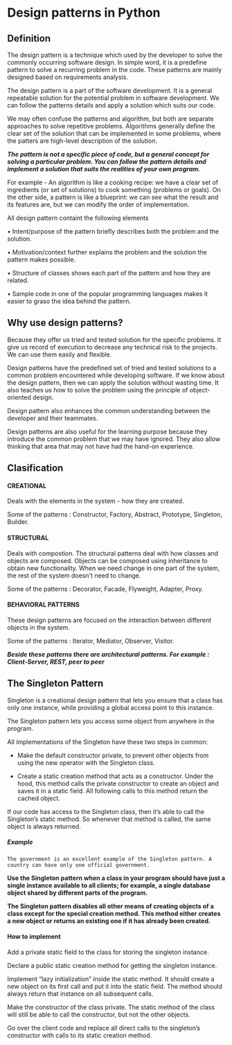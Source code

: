 # Design patterns in Python


## Definition

The design pattern is a technique which used by the developer to solve the commonly occurring software design. In simple word, it is a predefine pattern to solve a recurring problem in the code. These patterns are mainly designed based on requirements analysis.

The design pattern is a part of the software development. It is a general repeatable solution for the potential problem in software development. We can follow the patterns details and apply a solution which suits our code.


We may often confuse the patterns and algorithm, but both are separate approaches to solve repetitive problems. Algorithms generally define the clear set of the solution that can be implemented in some problems, where the patters are high-level description of the solution.

***The pattern is not a specific piece of code, but a general concept for solving a particular problem. You can follow the pattern details and implement a solution that suits the realities of your own program.***

For example - An algorithm is like a cooking recipe: we have a clear set of ingredients (or set of solutions) to cook something (problems or goals). On the other side, a pattern is like a blueprint: we can see what the result and its features are, but we can modify the order of implementation.

All design pattern containt the following elements

• Intent/purpose of the pattern briefly describes both the problem and the solution.

• Motivation/context further explains the problem and the solution the pattern makes possible.

• Structure of classes shows each part of the pattern and how they are related.

• Sample code in one of the popular programming languages makes it easier to graso the idea behind the pattern.


## Why use design patterns?

Because they offer us tried and tested solution for the specific problems. It give us record of execution to decrease any technical risk to the projects. We can use them easily and flexible.

Design patterns have the predefined set of tried and tested solutions to a common problem encountered while developing software. If we know about the design pattern, then we can apply the solution without wasting time. It also teaches us how to solve the problem using the principle of object-oriented design.

Design pattern also enhances the common understanding between the developer and their teammates. 

Design patterns are also useful for the learning purpose because they introduce the common problem that we may have ignored. They also allow thinking that area that may not have had the hand-on experience.


## Clasification

 #### CREATIONAL
 
 Deals with the elements in the system - how they are created. 
 
 Some of the patterns : Constructor, Factory, Abstract, Prototype, Singleton, Builder.

#### STRUCTURAL

Deals with compostion. The structural patterns deal with how classes and objects are composed. Objects can be composed using inheritance to obtain new functionality. When we need change in one part of the system, the rest of the system doesn't need to change.

Some of the patterns : Decorator, Facade, Flyweight, Adapter, Proxy.

#### BEHAVIORAL PATTERNS

These design patterns are focused on the interaction between different objects in the system.

Some of the patterns : Iterator, Mediator, Observer, Visitor.


***Beside these patterns there are architectural patterns. For example : Client-Server, REST, peer to peer***

## The Singleton Pattern

Singleton is a creational design pattern that lets you ensure that a class has only one instance, while providing a global access point to this instance.

The Singleton pattern lets you access some object from anywhere in the program.

All implementations of the Singleton have these two steps in common:

- Make the default constructor private, to prevent other objects from using the new operator with the Singleton class.

- Create a static creation method that acts as a constructor. Under the hood, this method calls the private constructor to create an object and saves it in a static field. All following calls to this method return the cached object.

If our code has access to the Singleton class, then it’s able to call the Singleton’s static method. So whenever that method is called, the same object is always returned.

##### Example 

```
The government is an excellent example of the Singleton pattern. A country can have only one official government.
```

**Use the Singleton pattern when a class in your program should have just a single instance available to all clients; for example, a single database object shared by different parts of the program.**

**The Singleton pattern disables all other means of creating objects of a class except for the special creation method. This method either creates a new object or returns an existing one if it has already been created.**


#### How to implement

Add a private static field to the class for storing the singleton instance.

Declare a public static creation method for getting the singleton instance.

Implement “lazy initialization” inside the static method. It should create a new object on its first call and put it into the static field. The method should always return that instance on all subsequent calls.

Make the constructor of the class private. The static method of the class will still be able to call the constructor, but not the other objects.

Go over the client code and replace all direct calls to the singleton’s constructor with calls to its static creation method.







